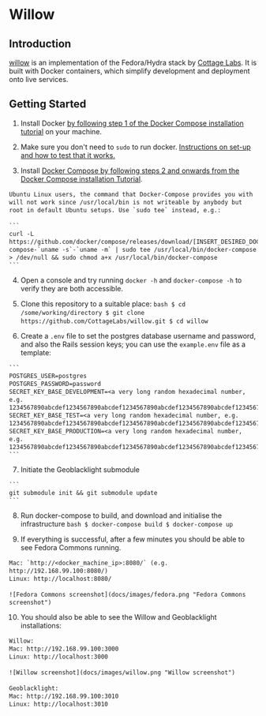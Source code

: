 # Willow


## Introduction

[willow](https://github.com/CottageLabs/willow) is an implementation of the Fedora/Hydra stack by [Cottage Labs](http://cottagelabs.com/). It is built with Docker containers, which simplify development and deployment onto live services.


## Getting Started

  1. Install Docker [by following step 1 of the Docker Compose installation tutorial](https://docs.docker.com/compose/install/) on your machine.
  
  2. Make sure you don't need to `sudo` to run docker. [Instructions on set-up and how to test that it works.](https://docs.docker.com/engine/installation/linux/ubuntulinux/#/manage-docker-as-a-non-root-user)
  
  3. Install [Docker Compose by following steps 2 and onwards from the Docker Compose installation Tutorial](https://docs.docker.com/compose/install/).
  
    Ubuntu Linux users, the command that Docker-Compose provides you with will not work since /usr/local/bin is not writeable by anybody but root in default Ubuntu setups. Use `sudo tee` instead, e.g.:
    
    ```
    curl -L https://github.com/docker/compose/releases/download/[INSERT_DESIRED_DOCKER_COMPOSE_VERSION_HERE]/docker-compose-`uname -s`-`uname -m` | sudo tee /usr/local/bin/docker-compose > /dev/null && sudo chmod a+x /usr/local/bin/docker-compose
    ```
  
  4. Open a console and try running `docker -h` and `docker-compose -h` to verify they are both accessible.
  
  5. Clone this repository to a suitable place:
    ```bash
    $ cd /some/working/directory
    $ git clone https://github.com/CottageLabs/willow.git
    $ cd willow
    ```

  6. Create a `.env` file to set the postgres database username and password, and also the Rails session keys; you can use the `example.env` file as a template:
  
    ```
    POSTGRES_USER=postgres
    POSTGRES_PASSWORD=password
    SECRET_KEY_BASE_DEVELOPMENT=<a very long random hexadecimal number, e.g. 1234567890abcdef1234567890abcdef1234567890abcdef1234567890abcdef1234567890abcdef1234567890abcdef1234567890abcdef1234567890abcdef>
    SECRET_KEY_BASE_TEST=<a very long random hexadecimal number, e.g. 1234567890abcdef1234567890abcdef1234567890abcdef1234567890abcdef1234567890abcdef1234567890abcdef1234567890abcdef1234567890abcdef>
    SECRET_KEY_BASE_PRODUCTION=<a very long random hexadecimal number, e.g. 1234567890abcdef1234567890abcdef1234567890abcdef1234567890abcdef1234567890abcdef1234567890abcdef1234567890abcdef1234567890abcdef>
    ```
    
  7. Initiate the Geoblacklight submodule
  
    ```
    git submodule init && git submodule update
    ```

  8. Run docker-compose to build, and download and initialise the infrastructure
    ```bash
    $ docker-compose build
    $ docker-compose up
    ```
    
  9. If everything is successful, after a few minutes you should be able to see Fedora Commons running.
   
    Mac: `http://<docker_machine_ip>:8080/` (e.g. http://192.168.99.100:8080/)
    Linux: http://localhost:8080/
    
    ![Fedora Commons screenshot](docs/images/fedora.png "Fedora Commons screenshot")
    
  10. You should also be able to see the Willow and Geoblacklight installations:
  
    Willow:
    Mac: http://192.168.99.100:3000
    Linux: http://localhost:3000

    ![Willow screenshot](docs/images/willow.png "Willow screenshot")
    
    Geoblacklight:
    Mac: http://192.168.99.100:3010
    Linux: http://localhost:3010
    
    